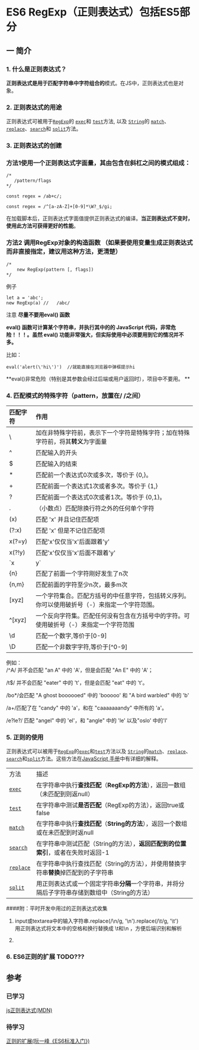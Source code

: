 # ES6 RegExp（正则表达式）包括ES5部分

## 一 简介

### 1. 什么是正则表达式？

**正则表达式是用于匹配字符串中字符组合的**模式。在JS中，正则表达式也是对象。

### 2. 正则表达式的用途

正则表达式可被用于[`RegExp`](https://developer.mozilla.org/zh-CN/docs/Web/JavaScript/Reference/RegExp)的 [`exec`](https://developer.mozilla.org/zh-CN/docs/Web/JavaScript/Reference/Global_Objects/RegExp/exec)和 [`test`](https://developer.mozilla.org/zh-CN/docs/Web/JavaScript/Reference/Global_Objects/RegExp/test)方法, 以及 [`String`](https://developer.mozilla.org/zh-CN/docs/Web/JavaScript/Reference/String)的 [`match`](https://developer.mozilla.org/zh-CN/docs/Web/JavaScript/Reference/Global_Objects/String/match)、[`replace`](https://developer.mozilla.org/zh-CN/docs/Web/JavaScript/Reference/Global_Objects/String/replace)、[`search`](https://developer.mozilla.org/zh-CN/docs/Web/JavaScript/Reference/Global_Objects/String/search)和 [`split`](https://developer.mozilla.org/zh-CN/docs/Web/JavaScript/Reference/Global_Objects/String/split)方法。

### 3. 正则表达式的创建

### 方法1使用一个正则表达式字面量，其由包含在斜杠之间的模式组成：

```
/*
   /pattern/flags 
*/

const regex = /ab+c/;

const regex = /^[a-zA-Z]+[0-9]*\W?_$/gi;
```

在加载脚本后，正则表达式字面值提供正则表达式的编译。**当正则表达式不变时，使用此方法可获得更好的性能**。

### 方法2 调用RegExp对象的构造函数 （如果要使用变量生成正则表达式而非直接指定，建议用这种方法，更清楚）

```
/* 
    new RegExp(pattern [, flags])
*/
```

例子

```
let a = 'abc';
new RegExp(a) //   /abc/
```

注意
**尽量不要用eval() 函数**

**eval() 函数可计算某个字符串，并执行其中的的 JavaScript 代码，非常危险！！！。虽然 eval() 功能非常强大，但实际使用中必须要用到它的情况并不多。**

比如：


```
eval('alert(\'hi\')')  //就能直接在浏览器中弹框提示hi
```

**eval()非常危险（特别是其参数会经过后端或用户返回时），项目中不要用。
**

### 4. 匹配模式的特殊字符（pattern，放置在/ /之间）

| 匹配字符 | 作用 |
| :--- | :--- |
| \ | 加在非特殊字符前，表示下一个字符是特殊字符；加在特殊字符前，将其**转义**为字面量 |
| ^ | 匹配输入的开头 |
| $ | 匹配输入的结束 |
| \* | 匹配前一个表达式0次或多次，等价于 {0,}。 |
| + | 匹配前面一个表达式1次或者多次。等价于 {1,} |
| ? | 匹配前面一个表达式0次或者1次。等价于 {0,1}。 |
| . | （小数点）匹配除换行符之外的任何单个字符 |
| \(x\) | 匹配 'x' 并且记住匹配项 |
| \(?:x\) | 匹配 'x' 但是不记住匹配项 |
| x\(?=y\) | 匹配'x'仅仅当'x'后面跟着'y' |
| x\(?!y\) | 匹配'x'仅仅当'x'后面不跟着'y' |
| \`x | y\` | 匹配‘x’或者‘y’ |
| {n} | 匹配了前面一个字符刚好发生了n次 |
| {n,m} | 匹配前面的字符至少n次，最多m次 |
| \[xyz\] | 一个字符集合。匹配方括号的中任意字符，包括转义序列。你可以使用破折号（-）来指定一个字符范围。 |
| ^\[xyz\] | 一个反向字符集。匹配任何没有包含在方括号中的字符。可使用破折号（-）来指定一个字符范围 |
| \d | 匹配一个数字,等价于\[0-9\] |
| \D | 匹配一个非数字字符,等价于[^0-9] |

例如：  
/^A/ 并不会匹配 "an A" 中的 'A'，但是会匹配 "An E" 中的 'A'；

/t$/ 并不会匹配 "eater" 中的 't'，但是会匹配 "eat" 中的 't'。

/bo\*/会匹配 "A ghost boooooed" 中的 'booooo' 和 "A bird warbled" 中的 'b'

/a+/匹配了在 "candy" 中的 'a'，和在 "caaaaaaandy" 中所有的 'a'。

/e?le?/ 匹配 "angel" 中的 'el'，和 "angle" 中的 'le' 以及"oslo' 中的'l'



### 5. 正则的使用

正则表达式可以被用于[`RegExp`](https://developer.mozilla.org/zh-CN/docs/JavaScript/Reference/Global_Objects/RegExp)的[`exec`](https://developer.mozilla.org/zh-CN/docs/JavaScript/Reference/Global_Objects/RegExp/exec)和[`test`](https://developer.mozilla.org/zh-CN/docs/JavaScript/Reference/Global_Objects/RegExp/test)方法以及 [`String`](https://developer.mozilla.org/zh-CN/docs/JavaScript/Reference/Global_Objects/String)的[`match`](https://developer.mozilla.org/zh-CN/docs/JavaScript/Reference/Global_Objects/String/match)、[`replace`](https://developer.mozilla.org/zh-CN/docs/JavaScript/Reference/Global_Objects/String/replace)、[`search`](https://developer.mozilla.org/zh-CN/docs/JavaScript/Reference/Global_Objects/String/search)和[`split`](https://developer.mozilla.org/zh-CN/docs/JavaScript/Reference/Global_Objects/String/split)方法。这些方法在[JavaScript 手册](https://developer.mozilla.org/zh-CN/docs/JavaScript/Reference)中有详细的解释。

|  |  |
| :--- | :--- |
| 方法 | 描述 |
| [`exec`](https://developer.mozilla.org/zh-CN/docs/JavaScript/Reference/Global_Objects/RegExp/exec) | 在字符串中执行**查找匹配**（**RegExp的方法**），返回一数组（未匹配到则返null） |
| [`test`](https://developer.mozilla.org/zh-CN/docs/JavaScript/Reference/Global_Objects/RegExp/test) | 在字符串中测试**是否匹配**（RegExp的方法），返回true或false |
| [`match`](https://developer.mozilla.org/zh-CN/docs/JavaScript/Reference/Global_Objects/String/match) | 在字符串中执行**查找匹配**（**String的方法**），返回一个数组或在未匹配到时返null |
| [`search`](https://developer.mozilla.org/zh-CN/docs/JavaScript/Reference/Global_Objects/String/search) | 在字符串中测试匹配（String的方法），**返回匹配到的位置索引**，或者在失败时返回-1 |
| [`replace`](https://developer.mozilla.org/zh-CN/docs/JavaScript/Reference/Global_Objects/String/replace) | 在字符串中执行查找匹配（String的方法），并使用替换字符串**替换**掉匹配到的子字符串 |
| [`split`](https://developer.mozilla.org/zh-CN/docs/JavaScript/Reference/Global_Objects/String/split) | 用正则表达式或一个固定字符串**分隔**一个字符串，并将分隔后子字符串存储到数组中（String的方法） |

####附：平时开发中用过的正则表达式收集

1. input或textarea中的输入字符串.replace(/\n/g, '\\n').replace(/\t/g, '\\t')   
用正则表达式将文本中的空格和换行替换成 \t和\n  ，方便后端识别和解析 

2. 

### 6. ES6正则的扩展   TODO???

## 参考

### 已学习

[js正则表达式\(MDN\)](https://developer.mozilla.org/zh-CN/docs/Web/JavaScript/Guide/Regular_Expressions)

### 待学习

[正则的扩展\(阮一峰《ES6标准入门》\)](http://es6.ruanyifeng.com/#docs/regex)

